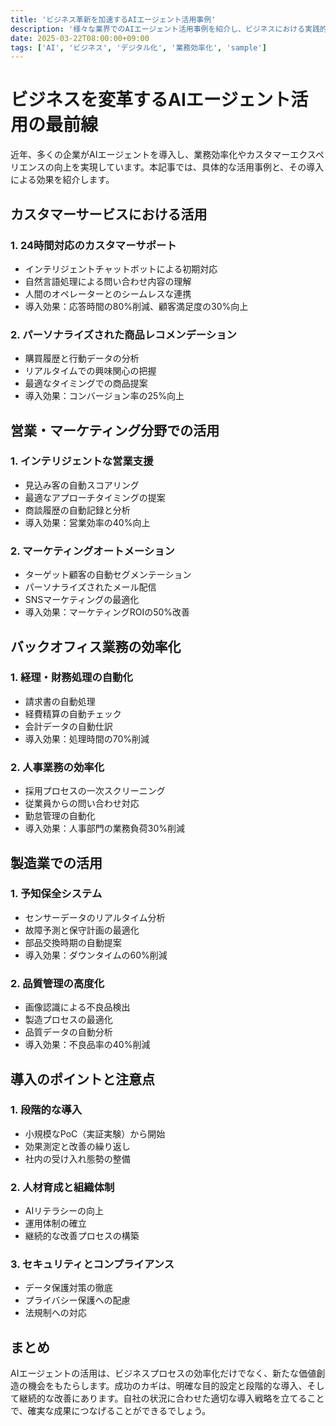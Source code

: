 ```yaml
---
title: 'ビジネス革新を加速するAIエージェント活用事例'
description: '様々な業界でのAIエージェント活用事例を紹介し、ビジネスにおける実践的な導入方法と効果について解説します。'
date: 2025-03-22T08:00:00+09:00
tags: ['AI', 'ビジネス', 'デジタル化', '業務効率化', 'sample']
---
```


# ビジネスを変革するAIエージェント活用の最前線

近年、多くの企業がAIエージェントを導入し、業務効率化やカスタマーエクスペリエンスの向上を実現しています。本記事では、具体的な活用事例と、その導入による効果を紹介します。

## カスタマーサービスにおける活用

### 1. 24時間対応のカスタマーサポート
- インテリジェントチャットボットによる初期対応
- 自然言語処理による問い合わせ内容の理解
- 人間のオペレーターとのシームレスな連携
- 導入効果：応答時間の80%削減、顧客満足度の30%向上

### 2. パーソナライズされた商品レコメンデーション
- 購買履歴と行動データの分析
- リアルタイムでの興味関心の把握
- 最適なタイミングでの商品提案
- 導入効果：コンバージョン率の25%向上

## 営業・マーケティング分野での活用

### 1. インテリジェントな営業支援
- 見込み客の自動スコアリング
- 最適なアプローチタイミングの提案
- 商談履歴の自動記録と分析
- 導入効果：営業効率の40%向上

### 2. マーケティングオートメーション
- ターゲット顧客の自動セグメンテーション
- パーソナライズされたメール配信
- SNSマーケティングの最適化
- 導入効果：マーケティングROIの50%改善

## バックオフィス業務の効率化

### 1. 経理・財務処理の自動化
- 請求書の自動処理
- 経費精算の自動チェック
- 会計データの自動仕訳
- 導入効果：処理時間の70%削減

### 2. 人事業務の効率化
- 採用プロセスの一次スクリーニング
- 従業員からの問い合わせ対応
- 勤怠管理の自動化
- 導入効果：人事部門の業務負荷30%削減

## 製造業での活用

### 1. 予知保全システム
- センサーデータのリアルタイム分析
- 故障予測と保守計画の最適化
- 部品交換時期の自動提案
- 導入効果：ダウンタイムの60%削減

### 2. 品質管理の高度化
- 画像認識による不良品検出
- 製造プロセスの最適化
- 品質データの自動分析
- 導入効果：不良品率の40%削減

## 導入のポイントと注意点

### 1. 段階的な導入
- 小規模なPoC（実証実験）から開始
- 効果測定と改善の繰り返し
- 社内の受け入れ態勢の整備

### 2. 人材育成と組織体制
- AIリテラシーの向上
- 運用体制の確立
- 継続的な改善プロセスの構築

### 3. セキュリティとコンプライアンス
- データ保護対策の徹底
- プライバシー保護への配慮
- 法規制への対応

## まとめ

AIエージェントの活用は、ビジネスプロセスの効率化だけでなく、新たな価値創造の機会をもたらします。成功のカギは、明確な目的設定と段階的な導入、そして継続的な改善にあります。自社の状況に合わせた適切な導入戦略を立てることで、確実な成果につなげることができるでしょう。 